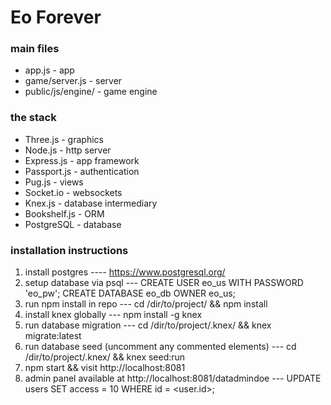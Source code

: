 # Eo Forever

### main files
* app.js - app
* game/server.js - server
* public/js/engine/ - game engine

### the stack
* Three.js - graphics
* Node.js - http server
* Express.js - app framework
* Passport.js - authentication
* Pug.js - views
* Socket.io - websockets
* Knex.js - database intermediary
* Bookshelf.js - ORM
* PostgreSQL - database

### installation instructions
1. install postgres ---- https://www.postgresql.org/
2. setup database via psql --- CREATE USER eo_us WITH PASSWORD 'eo_pw'; CREATE DATABASE eo_db OWNER eo_us;
3. run npm install in repo --- cd /dir/to/project/ && npm install
4. install knex globally --- npm install -g knex
5. run database migration ---  cd /dir/to/project/.knex/ && knex migrate:latest
6. run database seed (uncomment any commented elements) --- cd /dir/to/project/.knex/ && knex seed:run
7. npm start && visit http://localhost:8081
8. admin panel available at http://localhost:8081/datadmindoe --- UPDATE users SET access = 10 WHERE id = <user.id>;
